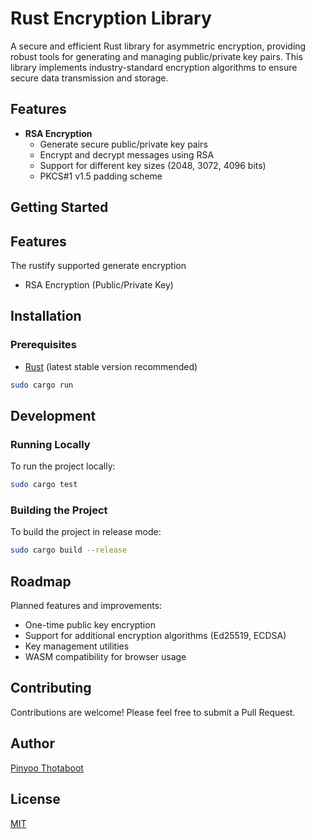 # Rust Encryption Library

A secure and efficient Rust library for asymmetric encryption, providing robust tools for generating and managing public/private key pairs. This library implements industry-standard encryption algorithms to ensure secure data transmission and storage.

## Features
- **RSA Encryption**
  - Generate secure public/private key pairs
  - Encrypt and decrypt messages using RSA
  - Support for different key sizes (2048, 3072, 4096 bits)
  - PKCS#1 v1.5 padding scheme

## Getting Started

## Features
The rustify supported generate encryption
- RSA Encryption (Public/Private Key)

## Installation

### Prerequisites
- [Rust](https://www.rust-lang.org/tools/install) (latest stable version recommended)
```sh
sudo cargo run
```

## Development

### Running Locally
To run the project locally:
```sh
sudo cargo test
```

### Building the Project
To build the project in release mode:
```sh
sudo cargo build --release
```

## Roadmap
Planned features and improvements:
- One-time public key encryption
- Support for additional encryption algorithms (Ed25519, ECDSA)
- Key management utilities
- WASM compatibility for browser usage

## Contributing
Contributions are welcome! Please feel free to submit a Pull Request.

## Author
[Pinyoo Thotaboot](https://github.com/pinyoothotaboot)

## License
[MIT](./LICENSE)